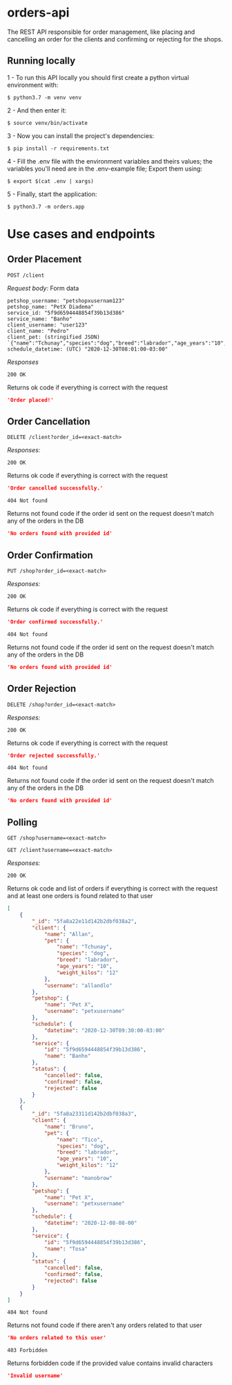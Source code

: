 # orders-api
The REST API responsible for order management, like placing and cancelling an order for the clients and confirming or rejecting for the shops.

## Running locally ##

1 - To run this API locally you should first create a python virtual environment with:

```
$ python3.7 -m venv venv
```

2 - And then enter it:

```
$ source venv/bin/activate
```

3 - Now you can install the project's dependencies:

```
$ pip install -r requirements.txt
```

4 - Fill the .env file with the environment variables and theirs values; the variables you'll need are in the .env-example file; Export them using:

```
$ export $(cat .env | xargs)
```

5 - Finally, start the application:

```
$ python3.7 -m orders.app
```

# Use cases and endpoints #

## Order Placement ##
`POST /client`

*Request body:*
Form data
```
petshop_username: "petshopxusernam123"
petshop_name: "PetX Diadema"
service_id: "5f9d6594448854f39b13d386"
service_name: "Banho"
client_username: "user123"
client_name: "Pedro"
client_pet: (stringified JSON) `{"name":"Tchunay","species":"dog","breed":"labrador","age_years":"10","weight_kilos":"12"}`
schedule_datetime: (UTC) "2020-12-30T08:01:00-03:00"
```

*Responses*

`200 OK`

Returns ok code if everything is correct with the request

```JSON
'Order placed!'
```

## Order Cancellation ##
`DELETE /client?order_id=<exact-match>`

*Responses:*

`200 OK`

Returns ok code if everything is correct with the request

```JSON
'Order cancelled successfully.'
```

`404 Not found`

Returns not found code if the order id sent on the request doesn't match any of the orders in the DB

```JSON
'No orders found with provided id'
```

## Order Confirmation ##
`PUT /shop?order_id=<exact-match>`

*Responses:*

`200 OK`

Returns ok code if everything is correct with the request

```JSON
'Order confirmed successfully.'
```

`404 Not found`

Returns not found code if the order id sent on the request doesn't match any of the orders in the DB

```JSON
'No orders found with provided id'
```

## Order Rejection ##
`DELETE /shop?order_id=<exact-match>`

*Responses:*

`200 OK`

Returns ok code if everything is correct with the request

```JSON
'Order rejected successfully.'
```

`404 Not found`

Returns not found code if the order id sent on the request doesn't match any of the orders in the DB

```JSON
'No orders found with provided id'
```

## Polling ##
`GET /shop?username=<exact-match>`

`GET /client?username=<exact-match>`

*Responses:*

`200 OK`

Returns ok code and list of orders if everything is correct with the request and at least one orders is found related to that user

```JSON
[
    {
        "_id": "5fa8a22e11d142b2dbf038a2",
        "client": {
            "name": "Allan",
            "pet": {
                "name": "Tchunay",
                "species": "dog",
                "breed": "labrador",
                "age_years": "10",
                "weight_kilos": "12"   
            },
            "username": "allandlo"
        },
        "petshop": {
            "name": "Pet X",
            "username": "petxusername"
        },
        "schedule": {
            "datetime": "2020-12-30T09:30:00-03:00"
        },
        "service": {
            "id": "5f9d6594448854f39b13d386",
            "name": "Banho"
        },
        "status": {
            "cancelled": false,
            "confirmed": false,
            "rejected": false
        }
    },
    {
        "_id": "5fa8a23311d142b2dbf038a3",
        "client": {
            "name": "Bruno",
            "pet": {
                "name": "Tico",
                "species": "dog",
                "breed": "labrador",
                "age_years": "10",
                "weight_kilos": "12"
            },
            "username": "manobrow"
        },
        "petshop": {
            "name": "Pet X",
            "username": "petxusername"
        },
        "schedule": {
            "datetime": "2020-12-08-08-00"
        },
        "service": {
            "id": "5f9d6594448854f39b13d386",
            "name": "Tosa"
        },
        "status": {
            "cancelled": false,
            "confirmed": false,
            "rejected": false
        }
    }
]
```

`404 Not found`

Returns not found code if there aren't any orders related to that user

```JSON
'No orders related to this user'
```

`403 Forbidden`

Returns forbidden code if the provided value contains invalid characters

```JSON
'Invalid username'
```

